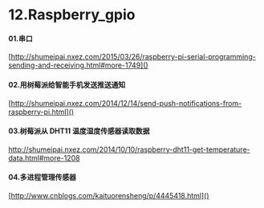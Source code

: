 # 12.Raspberry_gpio

#### 01.串口

[http://shumeipai.nxez.com/2015/03/26/raspberry-pi-serial-programming-sending-and-receiving.html#more-1749]()

#### 02.用树莓派给智能手机发送推送通知

[http://shumeipai.nxez.com/2014/12/14/send-push-notifications-from-raspberry-pi.html]()

#### 03.树莓派从 DHT11 温度湿度传感器读取数据

[http://shumeipai.nxez.com/2014/10/10/raspberry-dht11-get-temperature-data.html#more-1208
]()

#### 04.多进程管理传感器

[http://www.cnblogs.com/kaituorensheng/p/4445418.html]()

